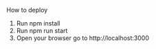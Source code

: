 How to deploy
1. Run npm install
2. Run npm run start
3. Open your browser go to http://localhost:3000
